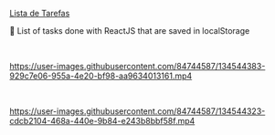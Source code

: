 <a href='https://simpletask-list.netlify.app/'>Lista de Tarefas</a>

<p> 🤖 List of tasks done with ReactJS that are saved in localStorage</p>

</br>

https://user-images.githubusercontent.com/84744587/134544383-929c7e06-955a-4e20-bf98-aa9634013161.mp4

</br>

https://user-images.githubusercontent.com/84744587/134544323-cdcb2104-468a-440e-9b84-e243b8bbf58f.mp4

